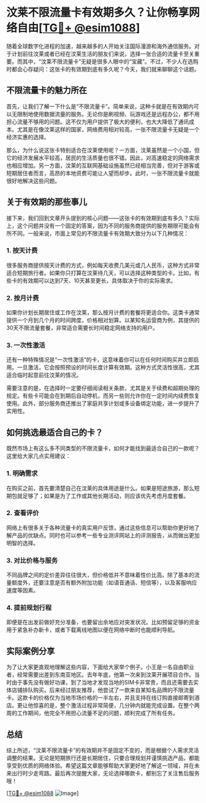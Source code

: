 # 汶莱不限流量卡有效期多久？让你畅享网络自由[[TG💪+ @esim1088](https://t.me/s/esim1088)]

随着全球数字化进程的加速，越来越多的人开始关注国际漫游和海外通信服务。对于计划前往汶莱或者已经在汶莱生活的朋友们来说，选择一张合适的流量卡至关重要。而其中，“汶莱不限流量卡”无疑是很多人眼中的“宝藏”。不过，不少人在选购时都会心存疑问：这张卡的有效期到底有多久呢？今天，我们就来聊聊这个话题。

## 不限流量卡的魅力所在

首先，让我们了解一下什么是“不限流量卡”。简单来说，这种卡就是在有效期内可以无限制地使用数据流量的服务。无论你是刷视频、玩游戏还是远程办公，都不用担心流量不够用的问题。这不仅为用户提供了极大的便利，也大大降低了通讯成本。尤其是在像汶莱这样的国家，网络费用相对较高，一张不限流量卡无疑是一个经济实惠的选择。

那么，为什么说这张卡特别适合在汶莱使用呢？一方面，汶莱虽然是一个小国，但它的经济发展水平较高，居民的生活质量也很不错。因此，对高速稳定的网络需求也相应增加。另一方面，汶莱的互联网基础设施虽然已经相当完善，但对于游客或短期居住者而言，高昂的本地资费可能让人望而却步。此时，一张不限流量卡就能很好地解决这些问题。

## 关于有效期的那些事儿

接下来，我们回到文章开头提到的核心问题——这张卡的有效期到底有多久？实际上，这个问题并没有一个固定的答案，因为不同的服务商提供的服务期限可能会有所不同。一般来说，市面上常见的不限流量卡有效期大致分为以下几种情况：

### 1. **按天计费**
   很多服务商提供按天计费的方式，例如每天收费几美元或几人民币，这种方式非常适合短期旅行者。如果你只打算在汶莱待几天，可以选择这种类型的卡。比如，有些卡的有效期可以达到7天、10天甚至更长，具体取决于你的实际需求。

### 2. **按月计费**
   如果你计划长期居住或工作在汶莱，那么按月计费的套餐将更适合你。这类卡通常提供一个月到几个月的时间跨度，价格相对划算。以某知名运营商为例，其提供的30天不限流量套餐，非常适合需要长时间稳定网络支持的用户。

### 3. **一次性激活**
   还有一种特殊情况是“一次性激活”的卡，这意味着你可以在任何时间购买并立即启用。一旦激活，它会按照预设的时间长度计算有效期。这种方式灵活性很高，尤其适合临时起意前往汶莱的情况。

需要注意的是，在选择时一定要仔细阅读相关条款，尤其是关于续费和超期处理的规定。有些卡可能会在到期后自动停机，而另一些则允许你在一定时间内续费恢复使用。此外，部分服务商还推出了家庭共享计划或多设备绑定功能，进一步提升了实用性。

## 如何挑选最适合自己的卡？

既然市场上有这么多不同类型的不限流量卡，如何才能找到最适合自己的一款呢？这里给大家几点实用建议：

### 1. **明确需求**
   在购买之前，首先要清楚自己在汶莱的具体用途是什么。如果是短途旅游，那么短期包就足够了；如果是为了工作或其他长期活动，则应该优先考虑月度套餐。

### 2. **查看评价**
   网络上有很多关于各种流量卡的真实用户反馈，通过这些信息可以帮助你更好地了解产品的优缺点。同时也可以参考一些专业测评网站上的评测报告，从而做出更加明智的选择。

### 3. **对比价格与服务**
   不同品牌之间的定价差异往往很大，但价格低并不意味着性价比高。除了基本的流量额度外，还要注意是否有额外附加功能（如语音通话、短信等），以及客服响应速度等因素。

### 4. **提前规划行程**
   即便是在出发前做好充分准备，也要留出余地应对突发状况。比如预留足够的资金用于紧急补办新卡，或者下载离线地图以便在网络中断时也能顺利导航。

## 实际案例分享

为了让大家更直观地理解这些内容，下面给大家举个例子。小王是一名自由职业者，经常需要出差到东南亚地区。去年年底，他第一次来到汶莱开展项目合作。当时由于事先没有做好功课，到了当地才发现当地的SIM卡非常贵，而且还需要去实体店铺排队购买。后来经过朋友推荐，他尝试了一款来自某知名品牌的不限流量卡。这款卡的价格仅为当地市场价格的一半左右，并且支持在线订购直接邮寄到酒店。更让他惊喜的是，整个激活过程非常简便，几分钟内就能完成设置。在整个两周的工作期间，他完全不用担心流量不足的问题，顺利完成了所有任务。

## 总结

综上所述，“汶莱不限流量卡”的有效期并不是固定不变的，而是根据个人需求灵活调整的结果。无论是短期旅行还是长期居住，只要合理规划并谨慎挑选产品，都能享受到优质的网络体验。希望这篇文章能够帮助大家更好地了解这一领域，并在未来出行时少走弯路。最后再次提醒大家，无论选择哪款卡，都别忘了关注售后服务哦！

[[TG💪+ @esim1088](https://t.me/s/esim1088) ![Image](https://i.postimg.cc/4NQfJmqS/Snipaste-2025-05-13-00-14-12.png)]